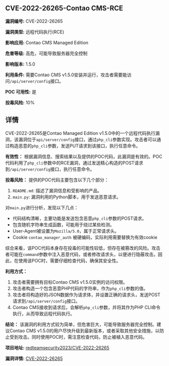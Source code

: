 ## CVE-2022-26265-Contao CMS-RCE

**漏洞编号:** CVE-2022-26265

**漏洞类型:** 远程代码执行(RCE)

**影响应用:** Contao CMS Managed Edition

**危害等级:** 高危，可能导致服务器完全控制

**影响版本:** 1.5.0

**利用条件:** 需要Contao CMS v1.5.0安装并运行，攻击者需要能访问`/api/server/config`接口。

**POC 可用性:** 是

**投毒风险:** 10%

## 详情

CVE-2022-26265是Contao Managed Edition v1.5.0中的一个远程代码执行漏洞，该漏洞位于`api/server/config`接口，通过`php_cli`参数实现。攻击者可以通过构造恶意的`php_cli`参数，发送PUT请求到该接口，执行任意命令。 

**有效性：**
根据漏洞信息、搜索结果以及提供的POC代码，此漏洞是有效的。POC代码利用了`php_cli`参数中的RCE漏洞，通过发送精心构造的POST请求到`/api/server/config`接口，执行任意命令。

**投毒风险：**
提供的POC代码主要包含以下几个部分：
1.  `README.md`: 描述了漏洞信息和受影响的产品。
2.  `main.py`: 漏洞利用的Python脚本，用于发送恶意请求。

对`main.py`进行分析，发现以下几点：
*   代码结构清晰，主要功能是发送包含恶意`php_cli`参数的POST请求。
*   包含随机字符串生成函数，可能用于绕过某些检测。
*   User-Agent被设置为`Mozilla/5.0`，属于正常请求头。
*   Cookie `contao_manager_auth` 被硬编码，实际利用需要替换为有效cookie

综合来看，该POC代码本身存在投毒的可能性较低，但存在被篡改的风险。攻击者可能在`command`参数中注入恶意代码，或者修改请求头，以便进行隐蔽攻击。因此，在使用该POC时，需要仔细检查代码，确保其安全性。

**利用方式：**
1.  攻击者需要拥有目标Contao CMS v1.5.0实例的访问权限。
2.  攻击者构造一个包含恶意PHP代码的字符串，作为`php_cli`参数的值。
3.  攻击者将构造好的JSON数据作为请求体，并设置正确的请求头，发送POST请求到`/api/server/config`接口。
4.  Contao CMS接收到请求后，会解析`php_cli`参数，并将其作为PHP CLI命令执行，从而导致远程代码执行。

**结论：**
该漏洞的利用方式较为简单，但危害巨大，可能导致服务器完全控制。建议Contao CMS v1.5.0的用户尽快升级到最新版本，或者采取其他安全措施，以防止受到攻击。同时使用POC时，需注意检查代码，防止被植入恶意代码。

**项目地址:** [redteamsecurity2023/CVE-2022-26265](https://github.com/redteamsecurity2023/CVE-2022-26265)

**漏洞详情:** [CVE-2022-26265](https://nvd.nist.gov/vuln/detail/CVE-2022-26265)